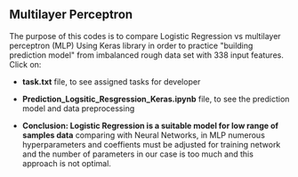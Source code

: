 ## Multilayer Perceptron 
The purpose of this codes is to compare Logistic Regression vs multilayer perceptron (MLP) Using Keras library in order to practice "building prediction model" from imbalanced rough data set with 338 input features.<br/>
Click on: 
- **task.txt** file, to see assigned tasks for developer <br/>
- **Prediction_Logsitic_Resgression_Keras.ipynb** file, to see the prediction model and data preprocessing

- **Conclusion: Logistic Regression is a suitable model for low range of samples data** comparing with Neural Networks, in MLP numerous hyperparameters and coeffients must be adjusted for training network and the number of parameters in our case is too much and this approach is not optimal. 
